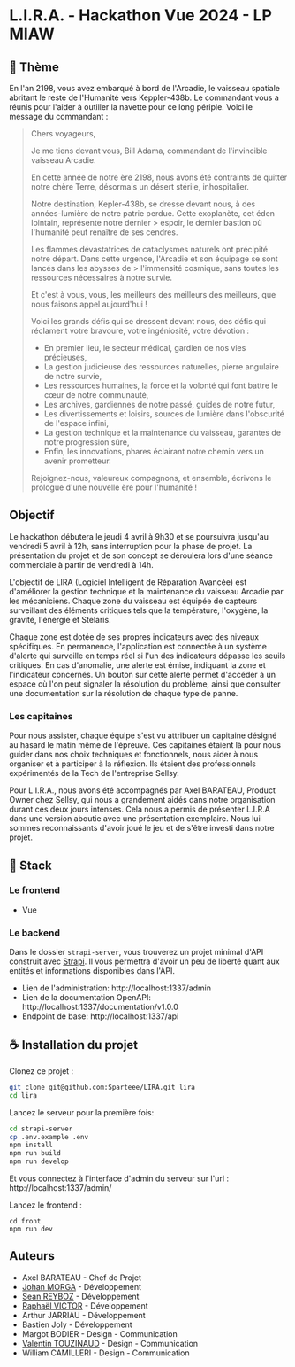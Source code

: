 # L.I.R.A. - Hackathon Vue 2024 - LP MIAW
## 🚀 Thème

En l'an 2198, vous avez embarqué à bord de l'Arcadie, le vaisseau spatiale abritant le reste de l'Humanité vers Keppler-438b. Le commandant vous a réunis pour l'aider à outiller la navette pour ce long périple. Voici le message du commandant :

> Chers voyageurs,
>
> Je me tiens devant vous, Bill Adama, commandant de l'invincible vaisseau Arcadie.
>
> En cette année de notre ère 2198, nous avons été contraints de quitter notre chère Terre, désormais un désert stérile, inhospitalier.
>
> Notre destination, Kepler-438b, se dresse devant nous, à des années-lumière de notre patrie perdue. Cette exoplanète, cet éden lointain, représente notre dernier > espoir, le dernier bastion où l'humanité peut renaître de ses cendres.
>
> Les flammes dévastatrices de cataclysmes naturels ont précipité notre départ. Dans cette urgence, l'Arcadie et son équipage se sont lancés dans les abysses de > l'immensité cosmique, sans toutes les ressources nécessaires à notre survie.
>
> Et c'est à vous, vous, les meilleurs des meilleurs des meilleurs, que nous faisons appel aujourd'hui !
>
> Voici les grands défis qui se dressent devant nous, des défis qui réclament votre bravoure, votre ingéniosité, votre dévotion :
>
> - En premier lieu, le secteur médical, gardien de nos vies précieuses,
> - La gestion judicieuse des ressources naturelles, pierre angulaire de notre survie,
> - Les ressources humaines, la force et la volonté qui font battre le cœur de notre communauté,
> - Les archives, gardiennes de notre passé, guides de notre futur,
> - Les divertissements et loisirs, sources de lumière dans l'obscurité de l'espace infini,
> - La gestion technique et la maintenance du vaisseau, garantes de notre progression sûre,
> - Enfin, les innovations, phares éclairant notre chemin vers un avenir prometteur.
>
> Rejoignez-nous, valeureux compagnons, et ensemble, écrivons le prologue d'une nouvelle ère pour l'humanité !

## Objectif

Le hackathon débutera le jeudi 4 avril à 9h30 et se poursuivra jusqu'au vendredi 5 avril à 12h, sans interruption pour la phase de projet. La présentation du projet et de son concept se déroulera lors d'une séance commerciale à partir de vendredi à 14h.

L'objectif de LIRA (Logiciel Intelligent de Réparation Avancée) est d'améliorer la gestion technique et la maintenance du vaisseau Arcadie par les mécaniciens. Chaque zone du vaisseau est équipée de capteurs surveillant des éléments critiques tels que la température, l'oxygène, la gravité, l'énergie et Stelaris.

Chaque zone est dotée de ses propres indicateurs avec des niveaux spécifiques. En permanence, l'application est connectée à un système d'alerte qui surveille en temps réel si l'un des indicateurs dépasse les seuils critiques. En cas d'anomalie, une alerte est émise, indiquant la zone et l'indicateur concernés. Un bouton sur cette alerte permet d'accéder à un espace où l'on peut signaler la résolution du problème, ainsi que consulter une documentation sur la résolution de chaque type de panne.

### Les capitaines

Pour nous assister, chaque équipe s'est vu attribuer un capitaine désigné au hasard le matin même de l'épreuve. Ces capitaines étaient là pour nous guider dans nos choix techniques et fonctionnels, nous aider à nous organiser et à participer à la réflexion. Ils étaient des professionnels expérimentés de la Tech de l'entreprise Sellsy.

Pour L.I.R.A., nous avons été accompagnés par Axel BARATEAU, Product Owner chez Sellsy, qui nous a grandement aidés dans notre organisation durant ces deux jours intenses. Cela nous a permis de présenter L.I.R.A dans une version aboutie avec une présentation exemplaire. Nous lui sommes reconnaissants d'avoir joué le jeu et de s'être investi dans notre projet.

## 📂 Stack

### Le frontend

- Vue

### Le backend

Dans le dossier `strapi-server`, vous trouverez un projet minimal d'API construit avec [Strapi](https://strapi.io/). Il vous permettra d'avoir un peu de liberté quant aux entités et informations disponibles dans l'API.

- Lien de l'administration: http://localhost:1337/admin
- Lien de la documentation OpenAPI: http://localhost:1337/documentation/v1.0.0
- Endpoint de base: http://localhost:1337/api

## ☕ Installation du projet

Clonez ce projet :

```bash
git clone git@github.com:Sparteee/LIRA.git lira
cd lira
```


Lancez le serveur pour la première fois:

```bash
cd strapi-server
cp .env.example .env
npm install
npm run build
npm run develop
```

Et vous connectez à l'interface d'admin du serveur sur l'url : http://localhost:1337/admin/

Lancez le frontend :

```
cd front
npm run dev
```

## Auteurs

 - Axel BARATEAU - Chef de Projet
 - [Johan MORGA](https://github.com/JohanMorga) - Développement
 - [Sean REYBOZ](https://github.com/SeanReyboz/) - Développement
 - [Raphaël VICTOR](https://github.com/Sparteee) - Développement
 - Arthur JARRIAU - Développement
 - Bastien Joly - Développement
 - Margot BODIER - Design - Communication
 - [Valentin TOUZINAUD](https://github.com/ValentinTouzinaud) - Design - Communication
 - William CAMILLERI - Design - Communication



